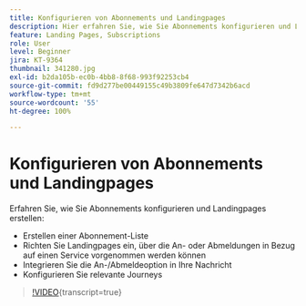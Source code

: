 ```yaml
---
title: Konfigurieren von Abonnements und Landingpages
description: Hier erfahren Sie, wie Sie Abonnements konfigurieren und Landingpages erstellen.
feature: Landing Pages, Subscriptions
role: User
level: Beginner
jira: KT-9364
thumbnail: 341280.jpg
exl-id: b2da105b-ec0b-4bb8-8f68-993f92253cb4
source-git-commit: fd9d277be00449155c49b3809fe647d7342b6acd
workflow-type: tm+mt
source-wordcount: '55'
ht-degree: 100%

---
```


# Konfigurieren von Abonnements und Landingpages

Erfahren Sie, wie Sie Abonnements konfigurieren und Landingpages erstellen:

* Erstellen einer Abonnement-Liste
* Richten Sie Landingpages ein, über die An- oder Abmeldungen in Bezug auf einen Service vorgenommen werden können
* Integrieren Sie die An-/Abmeldeoption in Ihre Nachricht
* Konfigurieren Sie relevante Journeys

>[!VIDEO](https://video.tv.adobe.com/v/3409511?quality=12&learn=on&captions=ger){transcript=true}
